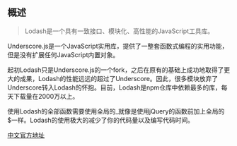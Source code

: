 ## 概述

> Lodash是一个具有一致接口、模块化、高性能的JavaScript工具库。

​		Underscore.js是一个JavaScript实用库，提供了一整套函数式编程的实用功能，但是没有扩展任何JavaScript内置对象。

​		起初Lodash只是Underscore.js的一个fork，之后在原有的基础上成功地取得了更大的成果，Lodash的性能远远的超过了Underscore。因此，很多模块放弃了Underscore转入Lodash的怀抱。目前，Lodash是npm仓库中依赖最多的库，每天下载量在2000万以上。

​		使用Lodash的全部函数需要使用全局的_就像是使用jQuery的函数前加上全局的$一样。Lodash的使用极大的减少了你的代码量以及编写代码时间。

[中文官方地址](https://www.lodashjs.com/)